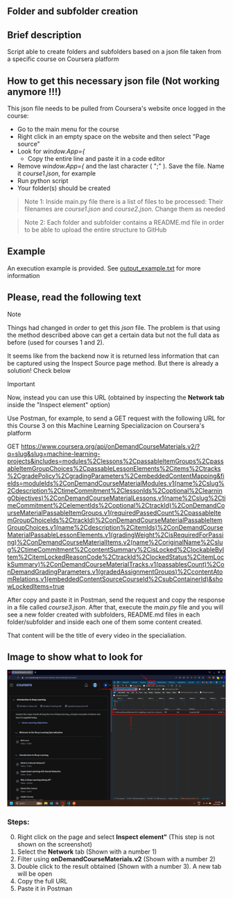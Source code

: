 ## Folder and subfolder creation

## Brief description
Script able to create folders and subfolders based on a json file taken from a specific course on Coursera platform

## How to get this necessary json file (Not working anymore !!!)
This json file needs to be pulled from Coursera's website once logged in the course:
- Go to the main menu for the course
- Right click in an empty space on the website and then select "Page source"
- Look for *window.App={*
    - Copy the entire line and paste it in a code editor
- Remove *window.App={* and the last character ( ";" ). Save the file. Name it *course1.json*, for example
- Run python script
- Your folder(s) should be created

> Note 1: Inside main.py file there is a list of files to be processed: Their filenames are *course1.json* and *course2.json*. Change them as needed

> Note 2: Each folder and subfolder contains a README.md file in order to be able to upload the entire structure to GitHub

## Example
An execution example is provided. See [output_example.txt](https://github.com/mvarrone/coursera-scripts/blob/master/1-create-folder-structure-for-course/output_example.txt) for more information

## Please, read the following text

> [!NOTE]
> Things had changed in order to get this *json* file. The problem is that using the method described above can get a certain data but not the full data as before (used for courses 1 and 2). 
> 
> It seems like from the backend now it is returned less information that can be captured using the Inspect Source page method. But there is already a solution! Check below

> [!IMPORTANT]
> Now, instead you can use this URL (obtained by inspecting the **Network tab** inside the "Inspect element" option)
>
> Use Postman, for example, to send a GET request with the following URL for this Course 3 on this Machine Learning Specializacion on Coursera's platform
> 
> GET 
> https://www.coursera.org/api/onDemandCourseMaterials.v2/?q=slug&slug=machine-learning-projects&includes=modules%2Clessons%2CpassableItemGroups%2CpassableItemGroupChoices%2CpassableLessonElements%2Citems%2Ctracks%2CgradePolicy%2CgradingParameters%2CembeddedContentMapping&fields=moduleIds%2ConDemandCourseMaterialModules.v1(name%2Cslug%2Cdescription%2CtimeCommitment%2ClessonIds%2Coptional%2ClearningObjectives)%2ConDemandCourseMaterialLessons.v1(name%2Cslug%2CtimeCommitment%2CelementIds%2Coptional%2CtrackId)%2ConDemandCourseMaterialPassableItemGroups.v1(requiredPassedCount%2CpassableItemGroupChoiceIds%2CtrackId)%2ConDemandCourseMaterialPassableItemGroupChoices.v1(name%2Cdescription%2CitemIds)%2ConDemandCourseMaterialPassableLessonElements.v1(gradingWeight%2CisRequiredForPassing)%2ConDemandCourseMaterialItems.v2(name%2CoriginalName%2Cslug%2CtimeCommitment%2CcontentSummary%2CisLocked%2ClockableByItem%2CitemLockedReasonCode%2CtrackId%2ClockedStatus%2CitemLockSummary)%2ConDemandCourseMaterialTracks.v1(passablesCount)%2ConDemandGradingParameters.v1(gradedAssignmentGroups)%2CcontentAtomRelations.v1(embeddedContentSourceCourseId%2CsubContainerId)&showLockedItems=true
>
> After copy and paste it in Postman, send the request and copy the response in a file called *course3.json*. After that, execute the *main.py* file and you will see a new folder created with subfolders, README.md files in each folder/subfolder and inside each one of them some content created.
>
> That content will be the title of every video in the specialiation.
>

## Image to show what to look for

![alt text](image.png)

### Steps:

0. Right click on the page and select **Inspect element"** (This step is not shown on the screenshot)
1. Select the **Network** tab (Shown with a number 1)
2. Filter using **onDemandCourseMaterials.v2** (Shown with a number 2)
3. Double click to the result obtained (Shown with a number 3). A new tab will be open
4. Copy the full URL
5. Paste it in Postman
